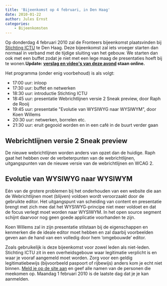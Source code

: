 ```yaml
---
title: 'Bijeenkomst op 4 februari, in Den Haag'
date: 2010-01-22
author: Jules Ernst
categories:
    - Bijeenkomsten
---
```


Op donderdag 4 februari 2010 zal de Fronteers bijeenkomst plaatsvinden bij [Stichting ICTU](http://www.ictu.nl/) te Den Haag. Deze bijeenkomst zal iets vroeger starten dan normaal in verband met de tijdige sluiting van het gebouw. We starten dan ook met een buffet zodat je niet met een lege maag de presentaties hoeft bij te wonen.**Update: [verslag en video's van deze avond](/bijeenkomsten/2010/stichting-ictu) staan online.**

Het programma (onder enig voorbehoud) is als volgt:

-   17:00 uur: inloop
-   17:30 uur: buffet en netwerken
-   18:30 uur: introductie Stichting ICTU
-   18:45 uur: presentatie Webrichtlijnen versie 2 Sneak preview, door Raph de Rooij
-   19:45 uur: presentatie "Evolutie van WYSIWYG naar WYSIWYM", door Koen Willems
-   20:30 uur: netwerken, borrelen etc.
-   21:30 uur: eruit gegooid worden en in een café in de buurt verder gaan

## Webrichtlijnen versie 2 Sneak preview

De nieuwe webrichtlijnen worden anders van opzet dan de huidige. Raph gaat het hebben over de verbeterpunten van de webrichtlijnen, uitgangspunten van de nieuwe versie van de webrichtlijnen en WCAG 2.

## Evolutie van WYSIWYG naar WYSIWYM

Eén van de grotere problemen bij het onderhouden van een website die aan de Webrichtlijnen moet (blijven) voldoen wordt veroorzaakt door de gebruikte editor. Het uitgangspunt van scheiding van content en presentatie brengt met zich mee dat het WYSIWYG-principe niet meer voldoet en dat de focus verlegt moet worden naar WYSIWYM. In het open source segment schijnt daarvoor nog geen goede applicatie voorhanden te zijn.

Koen Willems zal in zijn presentatie stilstaan bij de eigenschappen en kenmerken die de ideale editor moet hebben en zal daarbij voorbeelden geven aan de hand van een volledig door hem ‘omgebouwde’ editor.

Zoals gebruikelijk is deze bijeenkomst voor zowel leden als niet-leden. Stichting ICTU zit in een overheidsgebouw waar legitimatie verplicht is en waar je vooraf aangemeld moet worden. Zorg voor een geldig legitimatiebewijs (bijvoorbeeld paspoort of rijbewijs) anders kom je echt niet binnen. [Meld je op de site aan](/bijeenkomsten/planning#formulier-1) en geef alle namen van de personen die meekomen op. Maandag 1 februari 2010 is de laatste dag dat je je kan aanmelden.
